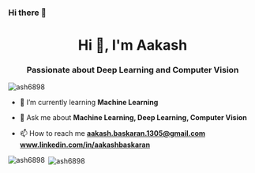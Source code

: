 
### Hi there 👋
<h1 align="center">Hi 👋, I'm Aakash</h1>
<h3 align="center">Passionate about Deep Learning and Computer Vision</h3>

<p align="left"> <img src="https://komarev.com/ghpvc/?username=ash6898" alt="ash6898" /> </p>

- 🌱 I’m currently learning **Machine Learning**

- 💬 Ask me about **Machine Learning, Deep Learning, Computer Vision**

- 📫 How to reach me 
**aakash.baskaran.1305@gmail.com**
**www.linkedin.com/in/aakashbaskaran**

<p><img align="left" src="https://github-readme-stats.vercel.app/api/top-langs/?username=ash6898&layout=compact" alt="ash6898" /></p>

<p>&nbsp;<img align="center" src="https://github-readme-stats.vercel.app/api?username=ash6898&show_icons=true" alt="ash6898" /></p>
